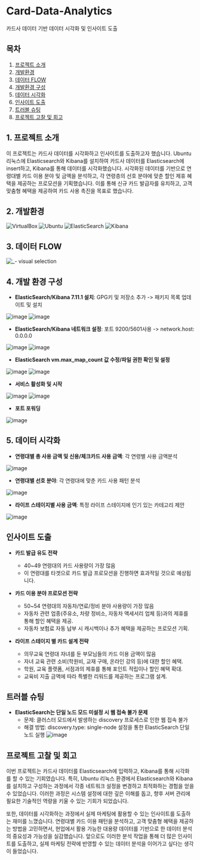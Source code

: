 # Card-Data-Analytics

카드사 데이터 기반 데이터 시각화 및 인사이트 도출

  
## 목차
1. [프로젝트 소개](#프로젝트-소개)
2. [개발환경](#개발환경)
3. [데이터 FLOW](#데이터-FLOW)
4. [개발환경 구성](#개발환경-구성)
5. [데이터 시각화](#데이터-시각화)
6. [인사이트 도출](#인사이트-도출)
7. [트러블 슈팅](#트러블-슈팅)
8. [프로젝트 고찰 및 회고](#프로젝트-고찰-및-회고)


## 1. 프로젝트 소개

이 프로젝트는 카드사 데이터를 시각화하고 인사이트를 도출하고자 했습니다. Ubuntu 리눅스에 Elasticsearch와 Kibana를 설치하여 카드사 데이터를 Elasticsearch에 insert하고, Kibana를 통해 데이터를 시각화했습니다. 시각화된 데이터를 기반으로 연령대별 카드 이용 분야 및 금액을 분석하고, 각 연령층의 선호 분야에 맞춘 할인 제휴 혜택을 제공하는 프로모션을 기획했습니다. 이를 통해 신규 카드 발급자를 유치하고, 고객 맞춤형 혜택을 제공하여 카드 사용 촉진을 목표로 했습니다.


## 2. 개발환경

![VirtualBox](https://img.shields.io/badge/virtualbox-2F61B4?style=for-the-badge&logo=virtualbox&logoColor=blue) ![Ubuntu](https://img.shields.io/badge/ubuntu-E95420?style=for-the-badge&logo=ubuntu&logoColor=blue) ![ElasticSearch](https://img.shields.io/badge/ElasticSearch-005571?style=for-the-badge&logo=ElasticSearch&logoColor=black) ![Kibana](https://img.shields.io/badge/Kibana-005571?style=for-the-badge&logo=kibana&logoColor=white)


## 3. 데이터 FLOW

![_- visual selection](https://github.com/user-attachments/assets/26439785-8ac8-4ba1-bf65-e578c52b2b91)


## 4. 개발 환경 구성

- **ElasticSearch/Kibana 7.11.1 설치**: GPG키 및 저장소 추가 -> 패키지 목록 업데이트 및 설치

![image](https://github.com/user-attachments/assets/b5973e1b-5705-43bf-9e2b-b0c215ea9bab)
![image](https://github.com/user-attachments/assets/6b5478de-c84a-400f-a1a8-234d641e9e6b)


- **ElasticSearch/Kibana 네트워크 설정**: 포트 9200/5601사용 -> network.host: 0.0.0.0

![image](https://github.com/user-attachments/assets/76f35525-9028-4b03-91c0-9e1a3707225f)
![image](https://github.com/user-attachments/assets/9cbe1c7e-5c06-4d2e-a747-18d9a25fc618)


- **ElasticSearch vm.max_map_count 값 수정/파일 권한 확인 및 설정**

![image](https://github.com/user-attachments/assets/a0292464-00fc-4c03-ac06-e24ba4019c35)
![image](https://github.com/user-attachments/assets/f317ee73-172f-4c62-af84-98cb4dfe4437)

- **서비스 활성화 및 시작**

![image](https://github.com/user-attachments/assets/4bd5ead3-c295-4423-827d-504ab37a6267)
![image](https://github.com/user-attachments/assets/85224540-2dd2-4828-9628-5a486a2c8175)

- **포트 포워딩**

![image](https://github.com/user-attachments/assets/5a4311e4-6eb9-4300-ab95-bc8ee86b4ba3)

## 5. 데이터 시각화
- **연령대별 총 사용 금액 및 신용/체크카드 사용 금액**: 각 연령별 사용 금액분석

![image](https://github.com/user-attachments/assets/fe56b0ee-6f2f-40ca-87c7-761b2a45a6ef)


- **연령대별 선호 분야**: 각 연령대에 맞춘 카드 사용 패턴 분석

![image](https://github.com/user-attachments/assets/f68e147a-d441-4e4b-a963-abb9ac00d6dc)


- **라이프 스테이지별 사용 금액**: 특정 라이프 스테이지에 인기 있는 카테고리 제안

![image](https://github.com/user-attachments/assets/a4806371-3675-4022-a077-adde942cd24f)


## 인사이트 도출

- **카드 발급 유도 전략**
  - 40~49 연령대의 카드 사용량이 가장 많음
  - 이 연령대를 타겟으로 카드 발급 프로모션을 진행하면 효과적일 것으로 예상됩니다.

- **카드 이용 분야 프로모션 전략**
  - 50~54 연령대의 자동차/연료/정비 분야 사용량이 가장 많음
  - 자동차 관련 업종(주유소, 차량 정비소, 자동차 액세서리 업체 등)과의 제휴를 통해 할인 혜택을 제공.  
  - 자동차 보험료 자동 납부 시 캐시백이나 추가 혜택을 제공하는 프로모션 기획.
 
- **라이프 스테이지 별 카드 설계 전략**
  - 의무교육 연령대 자녀를 둔 부모님들의 카드 이용 금액이 많음
  - 자녀 교육 관련 소비(학원비, 교재 구매, 온라인 강의 등)에 대한 할인 혜택. 
  - 학원, 교육 플랫폼, 서점과의 제휴를 통해 포인트 적립이나 할인 혜택 확대.  
  - 교육비 지출 금액에 따라 특별한 리워드를 제공하는 프로그램 설계.  

## 트러블 슈팅

- **ElasticSearch는 단일 노드 모드 미설정 시 웹 접속 불가 문제**  
   - 문제: 클러스터 모드에서 발생하는 discovery 프로세스로 인한 웹 접속 불가
   - 해결 방법: discovery.type: single-node 설정을 통한 ElasticSearch 단일 노드 실행
![image](https://github.com/user-attachments/assets/3dd4021a-f469-4ac9-9c62-3bc77516652e)


## 프로젝트 고찰 및 회고

이번 프로젝트는 카드사 데이터를 Elasticsearch에 입력하고, Kibana를 통해 시각화를 할 수 있는 기회였습니다. 특히, Ubuntu 리눅스 환경에서 Elasticsearch와 Kibana를 설치하고 구성하는 과정에서 각종 네트워크 설정을 변경하고 최적화하는 경험을 얻을 수 있었습니다. 이러한 과정은 시스템 설정에 대한 깊은 이해를 돕고, 향후 서버 관리에 필요한 기술적인 역량을 키울 수 있는 기회가 되었습니다.

또한, 데이터를 시각화하는 과정에서 실제 마케팅에 활용할 수 있는 인사이트를 도출하는 재미를 느꼈습니다. 연령대별 카드 이용 패턴을 분석하고, 고객 맞춤형 혜택을 제공하는 방법을 고민하면서, 현업에서 활용 가능한 대용량 데이터를 기반으로 한 데이터 분석의 중요성과 가능성을 실감했습니다. 앞으로도 이러한 분석 작업을 통해 더 많은 인사이트를 도출하고, 실제 마케팅 전략에 반영할 수 있는 데이터 분석을 이어가고 싶다는 생각이 들었습니다.







